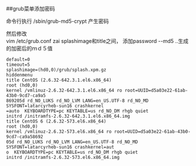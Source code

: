 

##grub菜单添加密码


命令行执行 /sbin/grub-md5-crypt  产生密码

然后修改  
vim /etc/grub.conf
zai splashimage和title之间，
添加password --md5 ..生成的加密后的ｍｄ５值




    default=0
    timeout=5
    splashimage=(hd0,0)/grub/splash.xpm.gz
    hiddenmenu
    title CentOS (2.6.32-642.3.1.el6.x86_64)
    root (hd0,0)
    kernel /vmlinuz-2.6.32-642.3.1.el6.x86_64 ro root=UUID=d5a03e22-61ab-43b0-9cd7-ca9a5
    869205d rd_NO_LUKS rd_NO_LVM LANG=en_US.UTF-8 rd_NO_MD SYSFONT=latarcyrheb-sun16 crashkernel
    =auto  KEYBOARDTYPE=pc KEYTABLE=us rd_NO_DM rhgb quiet
    initrd /initramfs-2.6.32-642.3.1.el6.x86_64.img
    title CentOS 6 (2.6.32-573.el6.x86_64)
    root (hd0,0)
    kernel /vmlinuz-2.6.32-573.el6.x86_64 ro root=UUID=d5a03e22-61ab-43b0-9cd7-ca9a58692
    05d rd_NO_LUKS rd_NO_LVM LANG=en_US.UTF-8 rd_NO_MD SYSFONT=latarcyrheb-sun16 crashkernel=aut
    o  KEYBOARDTYPE=pc KEYTABLE=us rd_NO_DM rhgb quiet
    initrd /initramfs-2.6.32-573.el6.x86_64.img
